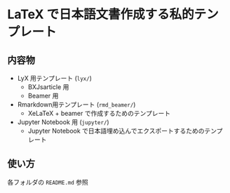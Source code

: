 # LaTeX で日本語文書作成する私的テンプレート

## 内容物
* LyX 用テンプレート (`lyx/`)
	+ BXJsarticle 用
	+ Beamer 用
* Rmarkdown用テンプレート (`rmd_beamer/`)
	+ XeLaTeX + beamer で作成するためのテンプレート
* Jupyter Notebook 用 (`jupyter/`)
	+ Jupyter Notebook で日本語埋め込んでエクスポートするためのテンプレート

## 使い方
各フォルダの `README.md` 参照
